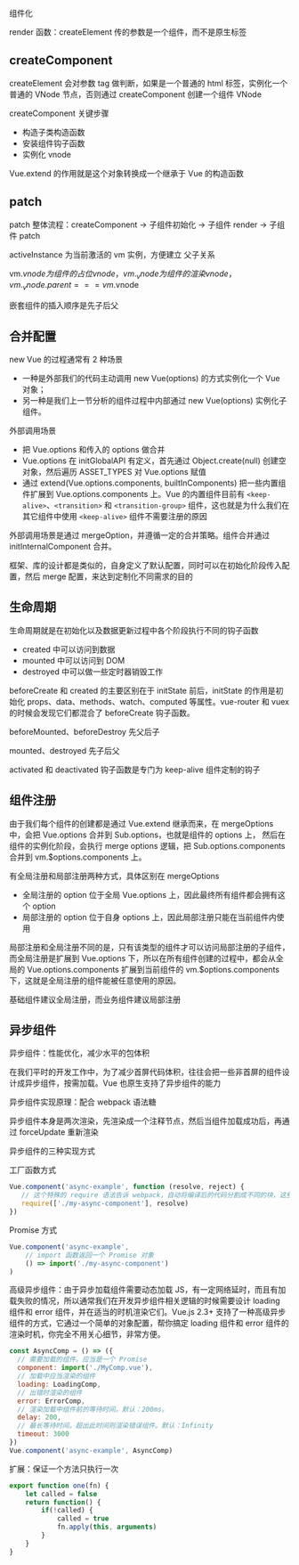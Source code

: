 组件化

render 函数：createElement 传的参数是一个组件，而不是原生标签

## createComponent
createElement 会对参数 tag 做判断，如果是一个普通的 html 标签，实例化一个普通的 VNode 节点，否则通过 createComponent 创建一个组件 VNode

createComponent 关键步骤
* 构造子类构造函数
* 安装组件钩子函数
* 实例化 vnode

Vue.extend 的作用就是这个对象转换成一个继承于 Vue 的构造函数

## patch
patch 整体流程：createComponent -> 子组件初始化 -> 子组件 render -> 子组件 patch

activeInstance 为当前激活的 vm 实例，方便建立 父子关系

vm.$vnode 为组件的占位 vnode，vm._vnode 为组件的渲染 vnode，vm._vnode.parent === vm.$vnode

嵌套组件的插入顺序是先子后父

## 合并配置
new Vue 的过程通常有 2 种场景
* 一种是外部我们的代码主动调用 new Vue(options) 的方式实例化一个 Vue 对象；
* 另一种是我们上一节分析的组件过程中内部通过 new Vue(options) 实例化子组件。

外部调用场景
* 把 Vue.options 和传入的 options 做合并
* Vue.options 在 initGlobalAPI 有定义，首先通过 Object.create(null) 创建空对象，然后遍历 ASSET_TYPES 对 Vue.options 赋值
* 通过 extend(Vue.options.components, builtInComponents) 把一些内置组件扩展到 Vue.options.components 上。Vue 的内置组件目前有 `<keep-alive>`、`<transition>` 和 `<transition-group>` 组件，这也就是为什么我们在其它组件中使用 `<keep-alive>` 组件不需要注册的原因


外部调用场景是通过 mergeOption，并遵循一定的合并策略。组件合并通过 initInternalComponent 合并。

框架、库的设计都是类似的，自身定义了默认配置，同时可以在初始化阶段传入配置，然后 merge 配置，来达到定制化不同需求的目的

## 生命周期
生命周期就是在初始化以及数据更新过程中各个阶段执行不同的钩子函数
* created 中可以访问到数据
* mounted 中可以访问到 DOM
* destroyed 中可以做一些定时器销毁工作

beforeCreate 和 created 的主要区别在于 initState 前后，initState 的作用是初始化 props、data、methods、watch、computed 等属性。vue-router 和 vuex 的时候会发现它们都混合了 beforeCreate 钩子函数。

beforeMounted、beforeDestroy 先父后子

mounted、destroyed 先子后父

activated 和 deactivated 钩子函数是专门为 keep-alive 组件定制的钩子

## 组件注册
由于我们每个组件的创建都是通过 Vue.extend 继承而来，在 mergeOptions 中，会把 Vue.options 合并到 Sub.options，也就是组件的 options 上， 然后在组件的实例化阶段，会执行 merge options 逻辑，把 Sub.options.components 合并到 vm.$options.components 上。

有全局注册和局部注册两种方式，具体区别在 mergeOptions
* 全局注册的 option 位于全局 Vue.options 上，因此最终所有组件都会拥有这个 option
* 局部注册的 option 位于自身 options 上，因此局部注册只能在当前组件内使用

局部注册和全局注册不同的是，只有该类型的组件才可以访问局部注册的子组件，而全局注册是扩展到 Vue.options 下，所以在所有组件创建的过程中，都会从全局的 Vue.options.components 扩展到当前组件的 vm.$options.components 下，这就是全局注册的组件能被任意使用的原因。

基础组件建议全局注册，而业务组件建议局部注册

## 异步组件
异步组件：性能优化，减少水平的包体积

在我们平时的开发工作中，为了减少首屏代码体积，往往会把一些非首屏的组件设计成异步组件，按需加载。Vue 也原生支持了异步组件的能力

异步组件实现原理：配合 webpack 语法糖

异步组件本身是两次渲染，先渲染成一个注释节点，然后当组件加载成功后，再通过 forceUpdate 重新渲染

异步组件的三种实现方式

工厂函数方式
```js
Vue.component('async-example', function (resolve, reject) {
   // 这个特殊的 require 语法告诉 webpack，自动将编译后的代码分割成不同的块，这些块将通过 Ajax 请求自动下载。
   require(['./my-async-component'], resolve)
})
```

Promise 方式
```js
Vue.component('async-example',
    // import 函数返回一个 Promise 对象
    () => import('./my-async-component')
)
```

高级异步组件：由于异步加载组件需要动态加载 JS，有一定网络延时，而且有加载失败的情况，所以通常我们在开发异步组件相关逻辑的时候需要设计 loading 组件和 error 组件，并在适当的时机渲染它们。Vue.js 2.3+ 支持了一种高级异步组件的方式，它通过一个简单的对象配置，帮你搞定 loading 组件和 error 组件的渲染时机，你完全不用关心细节，非常方便。
```js
const AsyncComp = () => ({
  // 需要加载的组件。应当是一个 Promise
  component: import('./MyComp.vue'),
  // 加载中应当渲染的组件
  loading: LoadingComp,
  // 出错时渲染的组件
  error: ErrorComp,
  // 渲染加载中组件前的等待时间。默认：200ms。
  delay: 200,
  // 最长等待时间。超出此时间则渲染错误组件。默认：Infinity
  timeout: 3000
})
Vue.component('async-example', AsyncComp)
```

扩展：保证一个方法只执行一次
```js
export function one(fn) {
    let called = false
    return function() {
        if(!called) {
            called = true
            fn.apply(this, arguments)
        }
    }
}
```